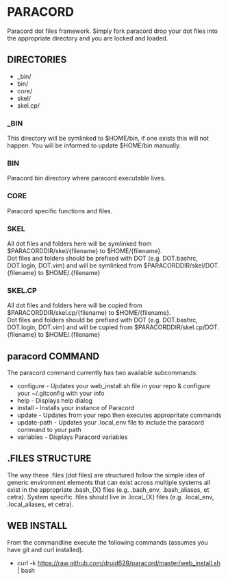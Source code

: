# PARACORD

Paracord dot files framework. Simply fork paracord drop your dot files into the
 appropriate directory and you are locked and loaded.

## DIRECTORIES

 * \_bin/
 * bin/
 * core/
 * skel/
 * skel.cp/


### \_BIN
This directory will be symlinked to $HOME/bin, if one exists this will not happen. You will be informed
to update $HOME/bin manually.

### BIN
Paracord bin directory where paracord executable lives.  

### CORE
Paracord specific functions and files.  

### SKEL
All dot files and folders here will be symlinked from $PARACORDDIR/skel/{filename} to $HOME/{filename}.  
Dot files and folders should be prefixed with DOT (e.g. DOT.bashrc, DOT.login, DOT.vim) and will be
symlinked from $PARACORDDIR/skel/DOT.{filename} to $HOME/.{filename}

### SKEL.CP
All dot files and folders here will be copied from $PARACORDDIR/skel.cp/{filename} to $HOME/{filename}.  
Dot files and folders should be prefixed with DOT (e.g. DOT.bashrc, DOT.login, DOT.vim) and will be
copied from $PARACORDDIR/skel.cp/DOT.{filename} to $HOME/.{filename}


## paracord COMMAND

The paracord command currently has two available subcommands:
 
 * configure      - Updates your web\_install.sh file in your repo & configure your ~/.gitconfig with your info
 * help           - Displays help dialog
 * install        - Installs your instance of Paracord
 * update         - Updates from your repo then executes appropritate commands
 * update-path    - Updates your .local\_env file to include the paracord command to your path
 * variables      - Displays Paracord variables

## .FILES STRUCTURE

The way these .files (dot files) are structured follow the simple idea of generic environment elements
that can exist across multiple systems all exist in the appropriate .bash\_{X} files (e.g. .bash\_env, 
.bash\_aliases, et cetra). System specific .files should live in .local\_{X} files (e.g. .local\_env,
.local\_aliases, et cetra). 

## WEB INSTALL

From the commandline execute the following commands (assumes you have git and curl installed).

 * curl -k https://raw.github.com/druid628/paracord/master/web_install.sh | bash

